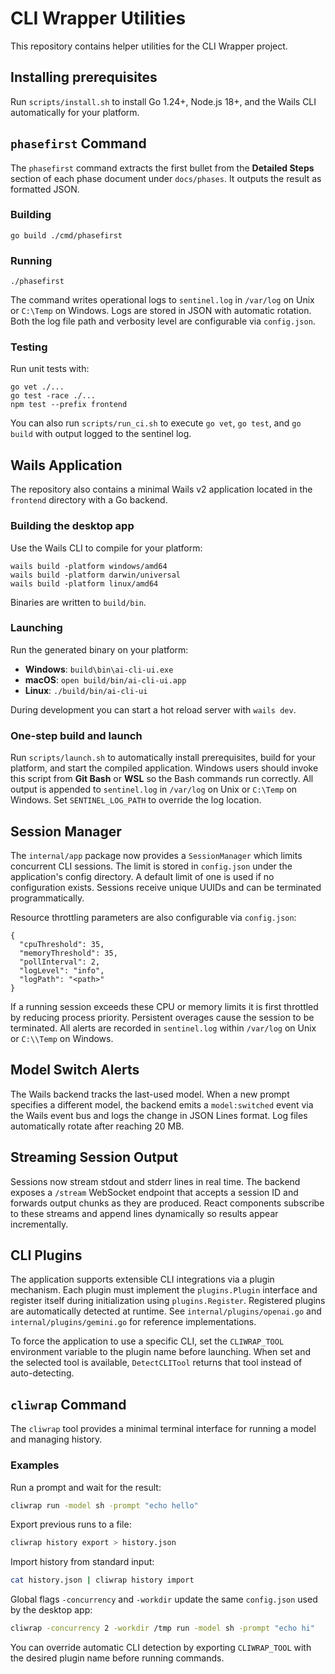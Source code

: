 # CLI Wrapper Utilities

This repository contains helper utilities for the CLI Wrapper project.

## Installing prerequisites

Run `scripts/install.sh` to install Go 1.24+, Node.js 18+, and the Wails CLI automatically for your platform.

## `phasefirst` Command

The `phasefirst` command extracts the first bullet from the **Detailed Steps**
section of each phase document under `docs/phases`. It outputs the result as
formatted JSON.

### Building

```
go build ./cmd/phasefirst
```

### Running

```
./phasefirst
```

The command writes operational logs to `sentinel.log` in `/var/log` on Unix or
`C:\Temp` on Windows. Logs are stored in JSON with automatic rotation. Both the
log file path and verbosity level are configurable via `config.json`.

### Testing

Run unit tests with:

```
go vet ./...
go test -race ./...
npm test --prefix frontend
```

You can also run `scripts/run_ci.sh` to execute `go vet`, `go test`, and `go build` with output logged to the sentinel log.

## Wails Application

The repository also contains a minimal Wails v2 application located in the
`frontend` directory with a Go backend.

### Building the desktop app

Use the Wails CLI to compile for your platform:

```
wails build -platform windows/amd64
wails build -platform darwin/universal
wails build -platform linux/amd64
```

Binaries are written to `build/bin`.

### Launching

Run the generated binary on your platform:

- **Windows**: `build\bin\ai-cli-ui.exe`
- **macOS**: `open build/bin/ai-cli-ui.app`
- **Linux**: `./build/bin/ai-cli-ui`

During development you can start a hot reload server with `wails dev`.

### One-step build and launch

Run `scripts/launch.sh` to automatically install prerequisites, build for your
platform, and start the compiled application. Windows users should invoke this
script from **Git Bash** or **WSL** so the Bash commands run correctly. All
output is appended to `sentinel.log` in `/var/log` on Unix or `C:\Temp` on
Windows. Set `SENTINEL_LOG_PATH` to override the log location.

## Session Manager

The `internal/app` package now provides a `SessionManager` which limits concurrent
CLI sessions. The limit is stored in `config.json` under the application's config
directory. A default limit of one is used if no configuration exists. Sessions
receive unique UUIDs and can be terminated programmatically.

Resource throttling parameters are also configurable via `config.json`:

```
{
  "cpuThreshold": 35,
  "memoryThreshold": 35,
  "pollInterval": 2,
  "logLevel": "info",
  "logPath": "<path>"
}
```

If a running session exceeds these CPU or memory limits it is first throttled by
reducing process priority. Persistent overages cause the session to be
terminated. All alerts are recorded in `sentinel.log` within `/var/log` on
Unix or `C:\\Temp` on Windows.

## Model Switch Alerts

The Wails backend tracks the last-used model. When a new prompt specifies a different
model, the backend emits a `model:switched` event via the Wails event bus and logs the
change in JSON Lines format. Log files automatically rotate after reaching 20 MB.

## Streaming Session Output

Sessions now stream stdout and stderr lines in real time. The backend exposes a
`/stream` WebSocket endpoint that accepts a session ID and forwards output
chunks as they are produced. React components subscribe to these streams and
append lines dynamically so results appear incrementally.

## CLI Plugins

The application supports extensible CLI integrations via a plugin mechanism. Each plugin must implement the `plugins.Plugin` interface and register itself during initialization using `plugins.Register`. Registered plugins are automatically detected at runtime. See `internal/plugins/openai.go` and `internal/plugins/gemini.go` for reference implementations.

To force the application to use a specific CLI, set the `CLIWRAP_TOOL` environment variable to the plugin name before launching. When set and the selected tool is available, `DetectCLITool` returns that tool instead of auto-detecting.

## `cliwrap` Command

The `cliwrap` tool provides a minimal terminal interface for running a model and managing history.

### Examples

Run a prompt and wait for the result:

```bash
cliwrap run -model sh -prompt "echo hello"
```

Export previous runs to a file:

```bash
cliwrap history export > history.json
```

Import history from standard input:

```bash
cat history.json | cliwrap history import
```

Global flags `-concurrency` and `-workdir` update the same `config.json` used by the desktop app:

```bash
cliwrap -concurrency 2 -workdir /tmp run -model sh -prompt "echo hi"
```

You can override automatic CLI detection by exporting `CLIWRAP_TOOL` with the desired plugin name before running commands.

